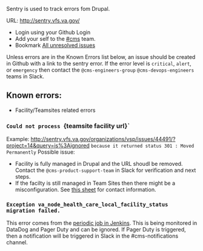 Sentry is used to track errors fom Drupal.  

URL: http://sentry.vfs.va.gov/
* Login using your Github Login
* Add your self to the [#cms](http://sentry.vfs.va.gov/settings/vsp/teams/cms/members/) team.
* Bookmark [All unresolved issues](http://sentry.vfs.va.gov/organizations/vsp/issues/?project=14&query=is%3Aunresolved)

Unless errors are in the Known Errors list below, an issue should be created in Github with a link to the sentry error.  If the error level is `critical`, `alert`, or `emergency` then contact the `@cms-engineers-group` `@cms-devops-engineers` teams in Slack.

## Known errors:
* Facility/Teamsites related errors

### `Could not process `{teamsite facility url}`

Example: http://sentry.vfs.va.gov/organizations/vsp/issues/44491/?project=14&query=is%3Aignored
`because it returned status 301 : Moved Permanently`
Possible issue:
* Facility is fully managed in Drupal and the URL shoudl be removed.  Contact the `@cms-product-support-team` in Slack for verification and next steps.
* If the facilty is still managed in Team Sites then there might be a misconfiguration. See [this sheet](https://github.com/department-of-veterans-affairs/va.gov-cms/blob/master/READMES/upstream-dependencies.md) for contact information.

### `Exception va_node_health_care_local_facility_status migration failed.`

This error comes from the [periodic job in Jenkins](http://jenkins.vfs.va.gov/job/cms/job/cms-periodic-prod/).
This is being monitored in DataDog and Pager Duty and can be ignored.  If Pager Duty is triggered, then a notification will be triggered in Slack in the #cms-notifications channel.
